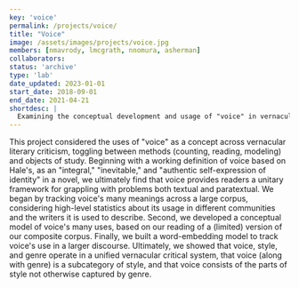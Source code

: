 ```yaml
---
key: 'voice'
permalink: /projects/voice/
title: "Voice"
image: /assets/images/projects/voice.jpg
members: [nmavrody, lmcgrath, nnomura, asherman]
collaborators:
status: 'archive'
type: 'lab'
date_updated: 2023-01-01
start_date: 2018-09-01
end_date: 2021-04-21
shortdesc: |
  Examining the conceptual development and usage of "voice" in vernacular literary criticism
---
```


This project considered the uses of "voice" as a concept across vernacular literary criticism, toggling between methods (counting, reading, modeling) and objects of study. Beginning with a working definition of voice based on Hale's, as an "integral," "inevitable," and "authentic self-expression of identity" in a novel, we ultimately find that voice provides readers a unitary framework for grappling with problems both textual and paratextual. We began by tracking voice's many meanings across a large corpus, considering high-level statistics about its usage in different communities and the writers it is used to describe. Second, we developed a conceptual model of voice's many uses, based on our reading of a (limited) version of our composite corpus. Finally, we built a word-embedding model to track voice's use in a larger discourse. Ultimately, we showed that voice, style, and genre operate in a unified vernacular critical system, that voice (along with genre) is a subcategory of style, and that voice consists of the parts of style not otherwise captured by genre.
